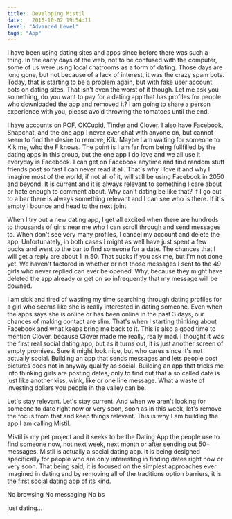 ```yaml
---
title:  Developing Mistil
date:   2015-10-02 19:54:11
level: "Advanced Level"
tags: "App"
---
```


I have been using dating sites and apps since before there was such a thing. In the early days of the web, not to be confused with the computer, some of us were using local chatrooms as a form of dating. Those days are long gone, but not because of a lack of interest, it was the crazy spam bots. Today, that is starting to be a problem again, but with fake user account bots on dating sites. That isn't even the worst of it though. Let me ask you something, do you want to pay for a dating app that has profiles for people who downloaded the app and removed it? I am going to share a person experience with you, please avoid throwing the tomatoes until the end. 

I have accounts on POF, OKCupid, Tinder and Clover. I also have Facebook, Snapchat, and the one app I never ever chat with anyone on, but cannot seem to find the desire to remove, Kik. Maybe I am waiting for someone to Kik me, who the F knows. The point is I am far from being fullfilled by the dating apps in this group, but the one app I do love and we all use it everyday is Facebook. I can get on Facebook anytime and find random stuff friends post so fast I can never read it all. That's why I love it and why I imagine most of the world, if not all of it, will still be using Facebook in 2050 and beyond. It is current and it is always relevant to something I care about or hate enough to comment about. 
Why can't dating be like that? If I go out to a bar there is always something relevant and I can see who is there. If it's empty I bounce and head to the next joint. 

When I try out a new dating app, I get all excited when there are hundreds to thousands of girls near me who I can scroll through and send messages to. When don't see very many profiles, I cancel my account and delete the app. Unfortunately, in both cases I might as well have just spent a few bucks and went to the bar to find someone for a date. The chances that I will get a reply are about 1 in 50. That sucks if you ask me, but I'm not done yet. We haven't factored in whether or not those messages I sent to the 49 girls who never replied can ever be opened. Why, because they might have deleted the app already or get on so infrequently that my message will be downed. 

I am sick and tired of wasting my time searching through dating profiles for a girl who seems like she is really interested in dating someone. Even when the apps says she is online or has been online in the past 3 days, our chances of making contact are slim. That's when I starting thinking about Facebook and what keeps bring me back to it. This is also a good time to mention Clover, because Clover made me really, really mad. I thought it was the first real social dating app, but as it turns out, it is just another screen of empty promises. Sure it might look nice, but who cares since it's not actually social. Building an app that sends messages and lets people post pictures does not in anyway qualify as social. Building an app that tricks me into thinking girls are posting dates, only to find out that a so called date is just like another kiss, wink, like or one line message. What a waste of investing dollars you people in the valley can be. 

Let's stay relevant. Let's stay current. And when we aren't looking for someone to date right now or very soon, soon as in this week, let's remove the focus from that and keep things relevant. This is why I am building the app I am calling Mistil. 

Mistil is my pet project and it seeks to be the Dating App the people use to find someone now, not next week, next month or after sending out 50+ messages. Mistil is actually a social dating app. It is being designed specifically for people who are only interesting in finding dates right now or very soon. That being said, it is focused on the simplest approaches ever imagined in dating and by removing all of the traditions option barriers, it is the first social dating app of its kind. 

No browsing
No messaging
No bs

just dating...